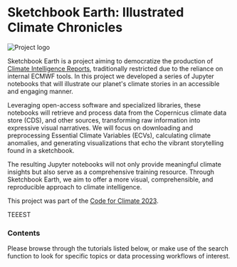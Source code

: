 # Sketchbook Earth: Illustrated Climate Chronicles
![Project logo](img/logo_full.png "Sketchbook Earth logo")

Sketchbook Earth is a project aiming to democratize the production of [Climate Intelligence Reports](https://climate.copernicus.eu/climate-intelligence), 
traditionally restricted due to the reliance on internal ECMWF tools. 
In this project we developed a series of Jupyter notebooks that will illustrate our planet's climate stories in an accessible and engaging manner.

Leveraging open-access software and specialized libraries, these notebooks will retrieve and process data from the Copernicus climate data store (CDS), 
and other sources, transforming raw information into expressive visual narratives. We will focus on downloading and preprocessing Essential Climate 
Variables (ECVs), calculating climate anomalies, and generating visualizations that echo the vibrant storytelling found in a sketchbook. 

The resulting Jupyter notebooks will not only provide meaningful climate insights but also serve as a comprehensive training resource. 
Through Sketchbook Earth, we aim to offer a more visual, comprehensible, and reproducible approach to climate intelligence.

This project was part of the [Code for Climate 2023](https://codeforearth.ecmwf.int/).


TEEEST 

### Contents
Please browse through the tutorials listed below, or make use of the search function to look for specific topics or data processing workflows of interest.

```{tableofcontents}
```